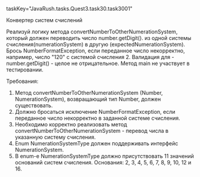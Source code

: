 taskKey="JavaRush.tasks.Quest3.task30.task3001"

Конвертер систем счислений

Реализуй логику метода convertNumberToOtherNumerationSystem, который должен переводить число number.getDigit().
из одной системы счисления(numerationSystem) в другую (expectedNumerationSystem).
Брось NumberFormatException, если переданное число некорректно, например, число "120" с системой счисления 2.
Валидация для - number.getDigit() - целое не отрицательное.
Метод main не участвует в тестировании.


Требования:
1.	Метод convertNumberToOtherNumerationSystem (Number, NumerationSystem), возвращающий тип Number, должен существовать.
2.	Должно бросаться исключение NumberFormatException, если переданное число некорректно в заданной системе счисления.
3.	Необходимо корректно реализовать метод convertNumberToOtherNumerationSystem - перевод числа в указанную систему счисления.
4.	Enum NumerationSystemType должен поддерживать интерфейс NumerationSystem.
5.	В enum-е NumerationSystemType должно присутствовать 11 значений оснований систем счисления. Основания: 2, 3, 4, 5, 6, 7, 8, 9, 10, 12 и 16.


